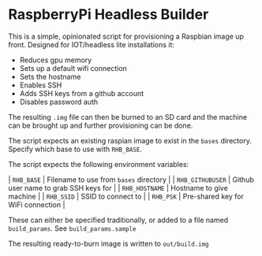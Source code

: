 # RaspberryPi Headless Builder

This is a simple, opinionated script for provisioning a Raspbian image up front.  Designed for IOT/headless lite installations it:

* Reduces gpu memory
* Sets up a default wifi connection
* Sets the hostname
* Enables SSH
* Adds SSH keys from a github account
* Disables password auth

The resulting `.img` file can then be burned to an SD card and the machine can be brought up and further provisioning can be done.

The script expects an existing raspian image to exist in the `bases` directory.  Specify which base to use with `RHB_BASE`.

The script expects the following environment variables:

| `RHB_BASE`       | Filename to use from `bases` directory |
| `RHB_GITHUBUSER` | Github user name to grab SSH keys for  |
| `RHB_HOSTNAME`   | Hostname to give machine               |
| `RHB_SSID`       | SSID to connect to                     |
| `RHB_PSK`        | Pre-shared key for WiFi connection     |

These can either be specified traditionally, or added to a file named `build_params`. See `build_params.sample`

The resulting ready-to-burn image is written to `out/build.img`
